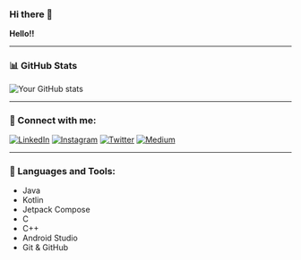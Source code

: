 ### Hi there 👋

**Hello!!**

---

### 📊 GitHub Stats
![Your GitHub stats](https://github-readme-stats.vercel.app/api?username=sudeepanv&show_icons=true&theme=radical)

---

### 🔗 Connect with me:
[![LinkedIn](https://img.shields.io/badge/LinkedIn-Sudeepan_V-blue?logo=linkedin&logoColor=white)](https://www.linkedin.com/in/sudeepan-v-341a02300/)
[![Instagram](https://img.shields.io/badge/Instagram-@sudeepan.v-blue?logo=instagram&logoColor=white)](https://www.instagram.com/sudeepan.v?igsh=aG9xNjEzeWd3Y2p6)
[![Twitter](https://img.shields.io/badge/Twitter-@vsudeepan-blue?logo=twitter&logoColor=white)](https://x.com/vsudeepan?t=5LW__Mb9uc9Rj-a2LEa5kQ&s=08)
[![Medium](https://img.shields.io/badge/Medium-@vsudeepan-blue?logo=medium&logoColor=white)](https://medium.com/@vsudeepan)

---

### 🚀 Languages and Tools:
- Java
- Kotlin
- Jetpack Compose
- C
- C++
- Android Studio
- Git & GitHub
